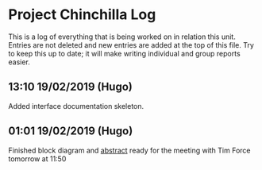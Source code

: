 # Project Chinchilla Log
This is a log of everything that is being worked on in relation this unit.
Entries are not deleted and new entries are added at the top of this file.
Try to keep this up to date; it will make writing individual and group reports
easier.

## 13:10 19/02/2019 (Hugo)
Added interface documentation skeleton.

## 01:01 19/02/2019 (Hugo)
Finished block diagram and [abstract](miscellaneous/abstract.md) ready for the
meeting with Tim Force tomorrow at 11:50

